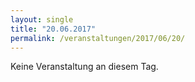 ```yaml
---
layout: single
title: "20.06.2017"
permalink: /veranstaltungen/2017/06/20/
---
```


Keine Veranstaltung an diesem Tag.
